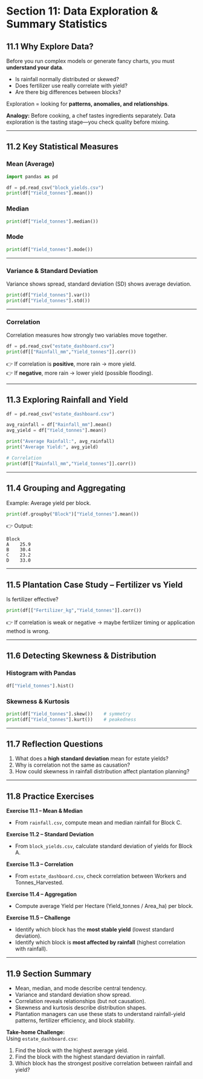 # Section 11: Data Exploration & Summary Statistics

## 11.1 Why Explore Data?
Before you run complex models or generate fancy charts, you must **understand your data**.  

- Is rainfall normally distributed or skewed?  
- Does fertilizer use really correlate with yield?  
- Are there big differences between blocks?  

Exploration = looking for **patterns, anomalies, and relationships**.  

**Analogy:** Before cooking, a chef tastes ingredients separately. Data exploration is the tasting stage—you check quality before mixing.  

---

## 11.2 Key Statistical Measures

### Mean (Average)
```python
import pandas as pd

df = pd.read_csv("block_yields.csv")
print(df["Yield_tonnes"].mean())
```

### Median
```python
print(df["Yield_tonnes"].median())
```

### Mode
```python
print(df["Yield_tonnes"].mode())
```

---

### Variance & Standard Deviation
Variance shows spread, standard deviation (SD) shows average deviation.  

```python
print(df["Yield_tonnes"].var())
print(df["Yield_tonnes"].std())
```

---

### Correlation
Correlation measures how strongly two variables move together.  

```python
df = pd.read_csv("estate_dashboard.csv")
print(df[["Rainfall_mm","Yield_tonnes"]].corr())
```

👉 If correlation is **positive**, more rain → more yield.  
👉 If **negative**, more rain → lower yield (possible flooding).  

---

## 11.3 Exploring Rainfall and Yield
```python
df = pd.read_csv("estate_dashboard.csv")

avg_rainfall = df["Rainfall_mm"].mean()
avg_yield = df["Yield_tonnes"].mean()

print("Average Rainfall:", avg_rainfall)
print("Average Yield:", avg_yield)

# Correlation
print(df[["Rainfall_mm","Yield_tonnes"]].corr())
```

---

## 11.4 Grouping and Aggregating

Example: Average yield per block.  

```python
print(df.groupby("Block")["Yield_tonnes"].mean())
```

👉 Output:
```
Block
A    25.9
B    30.4
C    23.2
D    33.0
```

---

## 11.5 Plantation Case Study – Fertilizer vs Yield

Is fertilizer effective?  

```python
print(df[["Fertilizer_kg","Yield_tonnes"]].corr())
```

👉 If correlation is weak or negative → maybe fertilizer timing or application method is wrong.  

---

## 11.6 Detecting Skewness & Distribution

### Histogram with Pandas
```python
df["Yield_tonnes"].hist()
```

### Skewness & Kurtosis
```python
print(df["Yield_tonnes"].skew())    # symmetry
print(df["Yield_tonnes"].kurt())    # peakedness
```

---

## 11.7 Reflection Questions
1. What does a **high standard deviation** mean for estate yields?  
2. Why is correlation not the same as causation?  
3. How could skewness in rainfall distribution affect plantation planning?  

---

## 11.8 Practice Exercises

**Exercise 11.1 – Mean & Median**  
- From `rainfall.csv`, compute mean and median rainfall for Block C.  

**Exercise 11.2 – Standard Deviation**  
- From `block_yields.csv`, calculate standard deviation of yields for Block A.  

**Exercise 11.3 – Correlation**  
- From `estate_dashboard.csv`, check correlation between Workers and Tonnes_Harvested.  

**Exercise 11.4 – Aggregation**  
- Compute average Yield per Hectare (Yield_tonnes / Area_ha) per block.  

**Exercise 11.5 – Challenge**  
- Identify which block has the **most stable yield** (lowest standard deviation).  
- Identify which block is **most affected by rainfall** (highest correlation with rainfall).  

---

## 11.9 Section Summary
- Mean, median, and mode describe central tendency.  
- Variance and standard deviation show spread.  
- Correlation reveals relationships (but not causation).  
- Skewness and kurtosis describe distribution shapes.  
- Plantation managers can use these stats to understand rainfall-yield patterns, fertilizer efficiency, and block stability.  

**Take-home Challenge:**  
Using `estate_dashboard.csv`:  
1. Find the block with the highest average yield.  
2. Find the block with the highest standard deviation in rainfall.  
3. Which block has the strongest positive correlation between rainfall and yield?  
